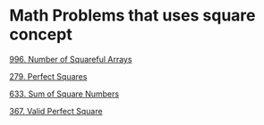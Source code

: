 # Math Problems that uses square concept

[996. Number of Squareful Arrays]( https://leetcode.com/problems/number-of-squareful-arrays)

[279. Perfect Squares](https://leetcode.com/problems/perfect-squares)

[633. Sum of Square Numbers]( https://leetcode.com/problems/sum-of-square-numbers)

[367. Valid Perfect Square](https://leetcode.com/problems/valid-perfect-square)

